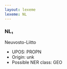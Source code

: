 ```yaml
---
layout: lexeme
lexeme: NL
---
```


###  NL₁

Neuvosto-Liitto
* UPOS:  PROPN
* Origin:  unk
* Possible NER class:  GEO

